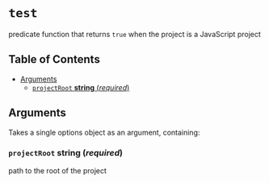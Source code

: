 # `test`

predicate function that returns `true` when the project is a JavaScript project

## Table of Contents

* [Arguments](#arguments)
  * [`projectRoot` __string__ (_required_)](#projectroot-string-required)

## Arguments

Takes a single options object as an argument, containing:

### `projectRoot` __string__ (_required_)

path to the root of the project
